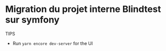 # Migration du projet interne Blindtest sur symfony



TIPS
- Run `yarn encore dev-server` for the UI